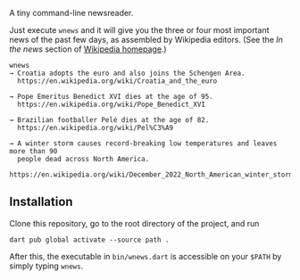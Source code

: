 A tiny command-line newsreader.

Just execute `wnews` and it will give you the three or four 
most important news of the past few days, 
as assembled by Wikipedia editors. (See the _In the news_ section
of [Wikipedia homepage](https://en.wikipedia.org/wiki/Main_Page).)

```terminal
wnews
→ Croatia adopts the euro and also joins the Schengen Area.
  https://en.wikipedia.org/wiki/Croatia_and_the_euro

→ Pope Emeritus Benedict XVI dies at the age of 95.
  https://en.wikipedia.org/wiki/Pope_Benedict_XVI

→ Brazilian footballer Pelé dies at the age of 82.
  https://en.wikipedia.org/wiki/Pel%C3%A9

→ A winter storm causes record-breaking low temperatures and leaves more than 90
  people dead across North America.
  https://en.wikipedia.org/wiki/December_2022_North_American_winter_storm
```

## Installation

Clone this repository, go to the root directory of the project,
and run

```terminal
dart pub global activate --source path .
```

After this, the executable in `bin/wnews.dart` is accessible
on your `$PATH` by simply typing `wnews`.
